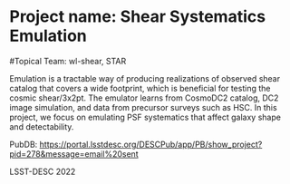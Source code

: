 # Project name: Shear Systematics Emulation


#Topical Team: wl-shear, STAR

Emulation is a tractable way of producing realizations of observed shear catalog that covers a wide footprint, which is beneficial for testing the cosmic shear/3x2pt. The emulator learns from CosmoDC2 catalog, DC2 image simulation, and data from precursor surveys such as HSC. In this project, we focus on emulating PSF systematics that affect galaxy shape and detectability.

PubDB: https://portal.lsstdesc.org/DESCPub/app/PB/show_project?pid=278&message=email%20sent


LSST-DESC 2022
